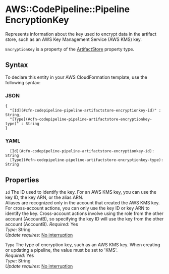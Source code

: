 # AWS::CodePipeline::Pipeline EncryptionKey<a name="aws-properties-codepipeline-pipeline-artifactstore-encryptionkey"></a>

Represents information about the key used to encrypt data in the artifact store, such as an AWS Key Management Service \(AWS KMS\) key\.

`EncryptionKey` is a property of the [ArtifactStore](https://docs.aws.amazon.com/AWSCloudFormation/latest/UserGuide/aws-properties-codepipeline-pipeline-artifactstore.html) property type\.

## Syntax<a name="aws-properties-codepipeline-pipeline-artifactstore-encryptionkey-syntax"></a>

To declare this entity in your AWS CloudFormation template, use the following syntax:

### JSON<a name="aws-properties-codepipeline-pipeline-artifactstore-encryptionkey-syntax.json"></a>

```
{
  "[Id](#cfn-codepipeline-pipeline-artifactstore-encryptionkey-id)" : String,
  "[Type](#cfn-codepipeline-pipeline-artifactstore-encryptionkey-type)" : String
}
```

### YAML<a name="aws-properties-codepipeline-pipeline-artifactstore-encryptionkey-syntax.yaml"></a>

```
  [Id](#cfn-codepipeline-pipeline-artifactstore-encryptionkey-id): String
  [Type](#cfn-codepipeline-pipeline-artifactstore-encryptionkey-type): String
```

## Properties<a name="aws-properties-codepipeline-pipeline-artifactstore-encryptionkey-properties"></a>

`Id` <a name="cfn-codepipeline-pipeline-artifactstore-encryptionkey-id"></a>
The ID used to identify the key\. For an AWS KMS key, you can use the key ID, the key ARN, or the alias ARN\.  
Aliases are recognized only in the account that created the AWS KMS key\. For cross\-account actions, you can only use the key ID or key ARN to identify the key\. Cross\-account actions involve using the role from the other account \(AccountB\), so specifying the key ID will use the key from the other account \(AccountB\)\.
_Required_: Yes  
_Type_: String  
_Update requires_: [No interruption](https://docs.aws.amazon.com/AWSCloudFormation/latest/UserGuide/using-cfn-updating-stacks-update-behaviors.html#update-no-interrupt)

`Type` <a name="cfn-codepipeline-pipeline-artifactstore-encryptionkey-type"></a>
The type of encryption key, such as an AWS KMS key\. When creating or updating a pipeline, the value must be set to 'KMS'\.  
_Required_: Yes  
_Type_: String  
_Update requires_: [No interruption](https://docs.aws.amazon.com/AWSCloudFormation/latest/UserGuide/using-cfn-updating-stacks-update-behaviors.html#update-no-interrupt)
